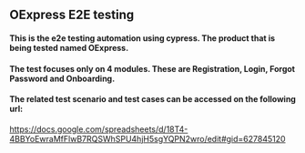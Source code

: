 ## OExpress E2E testing

#### This is the e2e testing automation using cypress. The product that is being tested named OExpress.
#### The test focuses only on 4 modules. These are Registration, Login, Forgot Password and Onboarding.
#### The related test scenario and test cases can be accessed on the following url: 
https://docs.google.com/spreadsheets/d/18T4-4BBYoEwraMfFlwB7RQSWhSPU4hjH5sgYQPN2wro/edit#gid=627845120